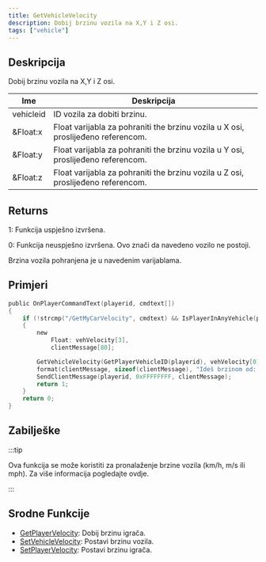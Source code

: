 ```yaml
---
title: GetVehicleVelocity
description: Dobij brzinu vozila na X,Y i Z osi.
tags: ["vehicle"]
---
```


## Deskripcija

Dobij brzinu vozila na X,Y i Z osi.

| Ime       | Deskripcija                                                                      |
| --------- | -------------------------------------------------------------------------------- |
| vehicleid | ID vozila za dobiti brzinu.                                                      |
| &Float:x  | Float varijabla za pohraniti the brzinu vozila u X osi, proslijeđeno referencom. |
| &Float:y  | Float varijabla za pohraniti the brzinu vozila u Y osi, proslijeđeno referencom. |
| &Float:z  | Float varijabla za pohraniti the brzinu vozila u Z osi, proslijeđeno referencom. |

## Returns

1: Funkcija uspješno izvršena.

0: Funkcija neuspješno izvršena. Ovo znači da navedeno vozilo ne postoji.

Brzina vozila pohranjena je u navedenim varijablama.

## Primjeri

```c
public OnPlayerCommandText(playerid, cmdtext[])
{
    if (!strcmp("/GetMyCarVelocity", cmdtext) && IsPlayerInAnyVehicle(playerid))
    {
        new
            Float: vehVelocity[3],
            clientMessage[80];

        GetVehicleVelocity(GetPlayerVehicleID(playerid), vehVelocity[0], vehVelocity[1], vehVelocity[2]);
        format(clientMessage, sizeof(clientMessage), "Ideš brzinom od: X%f, Y%f, Z%f", vehVelocity[0], vehVelocity[1], vehVelocity[2]);
        SendClientMessage(playerid, 0xFFFFFFFF, clientMessage);
        return 1;
    }
    return 0;
}
```

## Zabilješke

:::tip

Ova funkcija se može koristiti za pronalaženje brzine vozila (km/h, m/s ili mph). Za više informacija pogledajte ovdje.

:::

## Srodne Funkcije

- [GetPlayerVelocity](GetPlayerVelocity): Dobij brzinu igrača.
- [SetVehicleVelocity](SetVehicleVelocity): Postavi brzinu vozila.
- [SetPlayerVelocity](SetPlayerVelocity): Postavi brzinu igrača.
